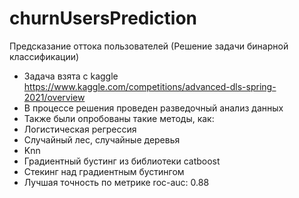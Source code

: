 # churnUsersPrediction
Предсказание оттока пользователей (Решение задачи бинарной классификации)
* Задача взята с kaggle https://www.kaggle.com/competitions/advanced-dls-spring-2021/overview
* В процессе решения проведен разведочный анализ данных
* Также были опробованы такие методы, как:
* Логистическая регрессия
* Случайный лес, случайные деревья
* Knn
* Градиентный бустинг из библиотеки catboost
* Стекинг над градиентным бустингом
* Лучшая точность по метрике roc-auc: 0.88
